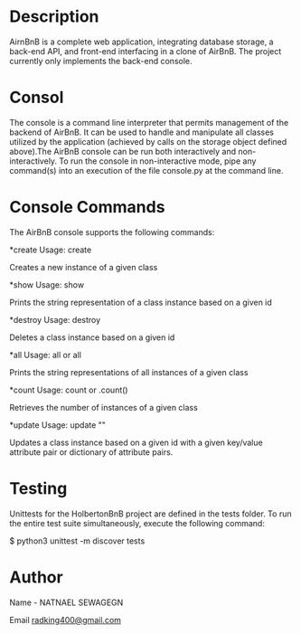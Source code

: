 
Description
===============================
AirnBnB is a complete web application, integrating database storage, a back-end API, and front-end interfacing in a clone of AirBnB.
The project currently only implements the back-end console.

Consol
===============================
The console is a command line interpreter that permits management of the backend of AirBnB. It can be used to handle and manipulate 
all classes utilized by the application (achieved by calls on the storage object defined above).The AirBnB console can be run both 
interactively and non-interactively. To run the console in non-interactive mode, pipe any command(s) into an execution of the file 
console.py at the command line.

Console Commands
===============================
The AirBnB console supports the following commands:

*create
Usage: create <class>

Creates a new instance of a given class
  
*show
Usage: show <class> <id> 

Prints the string representation of a class instance based on a given id
  
*destroy
Usage: destroy <class> <id>

Deletes a class instance based on a given id

*all
Usage: all or all <class>

Prints the string representations of all instances of a given class
  
*count
Usage: count <class> or <class>.count()
 
Retrieves the number of instances of a given class
  
*update
Usage: update <class> <id> <attribute name> "<attribute value>"
  
Updates a class instance based on a given id with a given key/value attribute pair or dictionary of attribute pairs.
  
Testing 
===============================
Unittests for the HolbertonBnB project are defined in the tests folder. To run the entire test suite simultaneously, execute the following command:

$ python3 unittest -m discover tests
  
Author
===============================
Name -
  NATNAEL SEWAGEGN
  
Email
  <radking400@gmail.com>
